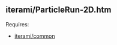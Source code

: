iterami/ParticleRun-2D.htm
--------------------------

Requires:
* [iterami/common](https://github.com/iterami/common)

